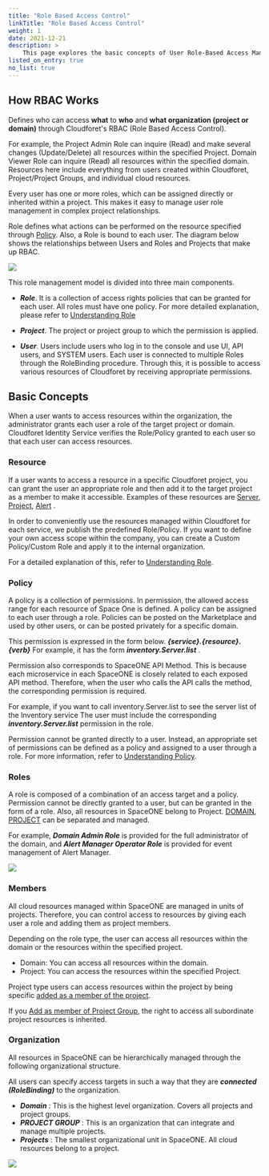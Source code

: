 ```yaml
---
title: "Role Based Access Control"
linkTitle: "Role Based Access Control"
weight: 1
date: 2021-12-21
description: >
    This page explores the basic concepts of User Role-Based Access Management (RBAC) in Cloudforet.
listed_on_entry: true
no_list: true
---
```


## How RBAC Works

Defines who can access **what** to **who** and **what organization (project or domain)** through Cloudforet's RBAC (Role Based Access Control).

For example, the Project Admin Role can inquire (Read) and make several changes (Update/Delete) all resources within the specified Project. Domain Viewer Role can inquire (Read) all resources within the specified domain.
Resources here include everything from users created within Cloudforet, Project/Project Groups, and individual cloud resources.

Every user has one or more roles, which can be assigned directly or inherited within a project.
This makes it easy to manage user role management in complex project relationships.

Role defines what actions can be performed on the resource specified through [Policy](/docs/concepts/identity/rbac/#policy).
Also, a Role is bound to each user.
The diagram below shows the relationships between Users and Roles and Projects that make up RBAC.

![](/docs/concepts/identity/rbac/rbac_img/rbac_concept_img01.png)

This role management model is divided into three main components.

- _**Role**_. It is a collection of access rights policies that can be granted for each user. All roles must have one policy.
  For more detailed explanation, please refer to [Understanding Role](/docs/concepts/identity/rbac/understanding-role/)

- _**Project**_. The project or project group to which the permission is applied.

- _**User**_. Users include users who log in to the console and use UI, API users, and SYSTEM users.
  Each user is connected to multiple Roles through the RoleBinding procedure. Through this, it is possible to access various resources of Cloudforet by receiving appropriate permissions.



## Basic Concepts

When a user wants to access resources within the organization, the administrator grants each user a role of the target project or domain.
Cloudforet Identity Service verifies the Role/Policy granted to each user so that each user can access resources.

### Resource

If a user wants to access a resource in a specific Cloudforet project, you can grant the user an appropriate role and then add it to the target project as a member to make it accessible.
Examples of these resources are [Server](/docs/guides_v1/inventory/server/), [Project](/docs/guides_v1/project/project_management/), [Alert](/docs/guides_v1/alert_manager/alert/) .

In order to conveniently use the resources managed within Cloudforet for each service, we publish the predefined Role/Policy.
If you want to define your own access scope within the company, you can create a Custom Policy/Custom Role and apply it to the internal organization.

For a detailed explanation of this, refer to [Understanding Role](/docs/concepts/identity/rbac/understanding-role/).


### Policy

A policy is a collection of permissions. In permission, the allowed access range for each resource of Space One is defined.
A policy can be assigned to each user through a role. Policies can be posted on the Marketplace and used by other users, or can be posted privately for a specific domain.

This permission is expressed in the form below. _**{service}.{resource}.{verb}**_
For example, it has the form _**inventory.Server.list**_ .

Permission also corresponds to SpaceONE API Method. This is because each microservice in each SpaceONE is closely related to each exposed API method.
Therefore, when the user who calls the API calls the method, the corresponding permission is required.

For example, if you want to call inventory.Server.list to see the server list of the Inventory service
The user must include the corresponding _**inventory.Server.list**_ permission in the role.

Permission cannot be granted directly to a user. Instead, an appropriate set of permissions can be defined as a policy and assigned to a user through a role.
For more information, refer to [Understanding Policy](/docs/concepts/identity/rbac/understanding-policy/).

### Roles

A role is composed of a combination of an access target and a policy. Permission cannot be directly granted to a user, but can be granted in the form of a role.
Also, all resources in SpaceONE belong to Project. [DOMAIN](/docs/concepts/identity/rbac/understanding-role/#role-type), [PROJECT](/docs/concepts/identity/rbac/understanding-role/#role-type) can be separated and managed.

For example, _**Domain Admin Role**_ is provided for the full administrator of the domain, and _**Alert Manager Operator Role**_ is provided for event management of Alert Manager.

![](/docs/concepts/identity/rbac/rbac_img/rbac_concept_img02.png)


### Members

All cloud resources managed within SpaceONE are managed in units of projects.
Therefore, you can control access to resources by giving each user a role and adding them as project members.

Depending on the role type, the user can access all resources within the domain or the resources within the specified project.

- Domain: You can access all resources within the domain.
- Project: You can access the resources within the specified Project.

Project type users can access resources within the project by being specific [added as a member of the project](/docs/guides_v1/project/project_management/).

If you [Add as member of Project Group](/docs/guides_v1/project/project_group_management/), the right to access all subordinate project resources is inherited.

### Organization

All resources in SpaceONE can be hierarchically managed through the following organizational structure.

All users can specify access targets in such a way that they are _**connected (RoleBinding)**_ to the organization.
- _**Domain**_ : This is the highest level organization. Covers all projects and project groups.
- _**PROJECT GROUP**_ : This is an organization that can integrate and manage multiple projects.
- _**Projects**_ : The smallest organizational unit in SpaceONE. All cloud resources belong to a project.

![](/docs/concepts/identity/rbac/rbac_img/rbac_concept_img03.png)



